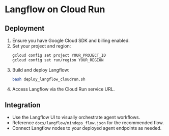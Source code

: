 # Langflow on Cloud Run

## Deployment

1. Ensure you have Google Cloud SDK and billing enabled.
2. Set your project and region:
   ```sh
   gcloud config set project YOUR_PROJECT_ID
   gcloud config set run/region YOUR_REGION
   ```
3. Build and deploy Langflow:
   ```sh
   bash deploy_langflow_cloudrun.sh
   ```
4. Access Langflow via the Cloud Run service URL.

## Integration
- Use the Langflow UI to visually orchestrate agent workflows.
- Reference `docs/langflow/mindops_flow.json` for the recommended flow.
- Connect Langflow nodes to your deployed agent endpoints as needed. 